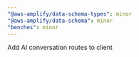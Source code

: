 ```yaml
---
"@aws-amplify/data-schema-types": minor
"@aws-amplify/data-schema": minor
"benches": minor
---
```


Add AI conversation routes to client
